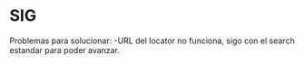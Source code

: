 # SIG
Problemas para solucionar:
-URL del locator no funciona, sigo con el search estandar para poder avanzar.
